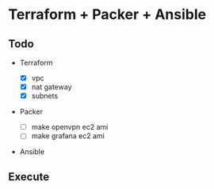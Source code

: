 # Terraform + Packer + Ansible

## Todo

- Terraform

  - [x] vpc
  - [x] nat gateway
  - [x] subnets

- Packer

  - [ ] make openvpn ec2 ami
  - [ ] make grafana ec2 ami

- Ansible

## Execute

```

```
